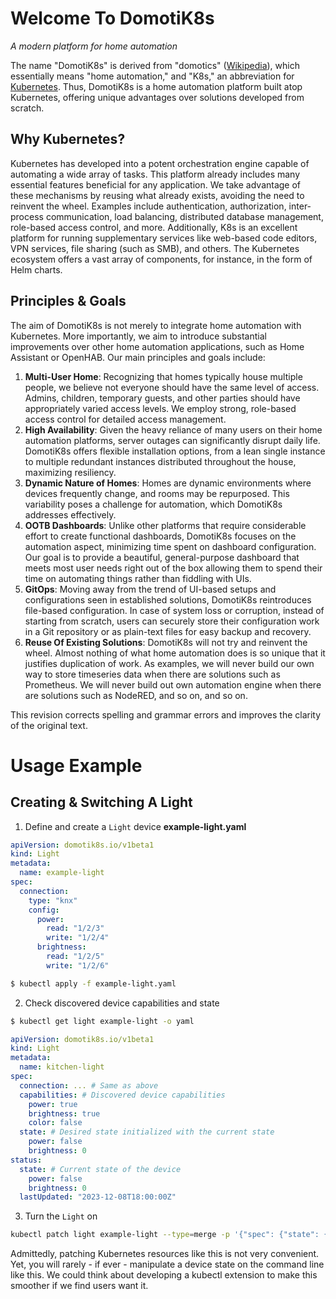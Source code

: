 # Welcome To DomotiK8s
_A modern platform for home automation_

The name "DomotiK8s" is derived from "domotics" ([Wikipedia](https://en.m.wiktionary.org/wiki/domotics)), which essentially means "home automation," and "K8s," an abbreviation for [Kubernetes](https://kubernetes.io). Thus, DomotiK8s is a home automation platform built atop Kubernetes, offering unique advantages over solutions developed from scratch.

## Why Kubernetes?
Kubernetes has developed into a potent orchestration engine capable of automating a wide array of tasks. This platform already includes many essential features beneficial for any application. We take advantage of these mechanisms by reusing what already exists, avoiding the need to reinvent the wheel. Examples include authentication, authorization, inter-process communication, load balancing, distributed database management, role-based access control, and more. Additionally, K8s is an excellent platform for running supplementary services like web-based code editors, VPN services, file sharing (such as SMB), and others. The Kubernetes ecosystem offers a vast array of components, for instance, in the form of Helm charts.

## Principles & Goals
The aim of DomotiK8s is not merely to integrate home automation with Kubernetes. More importantly, we aim to introduce substantial improvements over other home automation applications, such as Home Assistant or OpenHAB. Our main principles and goals include:

1. **Multi-User Home**: Recognizing that homes typically house multiple people, we believe not everyone should have the same level of access. Admins, children, temporary guests, and other parties should have appropriately varied access levels. We employ strong, role-based access control for detailed access management.
2. **High Availability**: Given the heavy reliance of many users on their home automation platforms, server outages can significantly disrupt daily life. DomotiK8s offers flexible installation options, from a lean single instance to multiple redundant instances distributed throughout the house, maximizing resiliency.
3. **Dynamic Nature of Homes**: Homes are dynamic environments where devices frequently change, and rooms may be repurposed. This variability poses a challenge for automation, which DomotiK8s addresses effectively.
4. **OOTB Dashboards**: Unlike other platforms that require considerable effort to create functional dashboards, DomotiK8s focuses on the automation aspect, minimizing time spent on dashboard configuration. Our goal is to provide a beautiful, general-purpose dashboard that meets most user needs right out of the box allowing them to spend their time on automating things rather than fiddling with UIs.
5. **GitOps**: Moving away from the trend of UI-based setups and configurations seen in established solutions, DomotiK8s reintroduces file-based configuration. In case of system loss or corruption, instead of starting from scratch, users can securely store their configuration work in a Git repository or as plain-text files for easy backup and recovery.
6. **Reuse Of Existing Solutions**: DomotiK8s will not try and reinvent the wheel. Almost nothing of what home automation does is so unique that it justifies duplication of work. As examples, we will never build our own way to store timeseries data when there are solutions such as Prometheus. We will never build out own automation engine when there are solutions such as NodeRED, and so on, and so on.

This revision corrects spelling and grammar errors and improves the clarity of the original text.

# Usage Example

## Creating & Switching A Light
1. Define and create a `Light` device
**example-light.yaml**
```yaml
apiVersion: domotik8s.io/v1beta1
kind: Light
metadata:
  name: example-light
spec:
  connection:
    type: "knx"
    config:
      power:
        read: "1/2/3"
        write: "1/2/4"
      brightness:
        read: "1/2/5"
        write: "1/2/6"
```
```bash
$ kubectl apply -f example-light.yaml
```

2. Check discovered device capabilities and state
```bash
$ kubectl get light example-light -o yaml
```
```yaml
apiVersion: domotik8s.io/v1beta1
kind: Light
metadata:
  name: kitchen-light
spec:
  connection: ... # Same as above
  capabilities: # Discovered device capabilities
    power: true
    brightness: true
    color: false
  state: # Desired state initialized with the current state
    power: false
    brightness: 0
status:
  state: # Current state of the device
    power: false
    brightness: 0
  lastUpdated: "2023-12-08T18:00:00Z"
```

3. Turn the `Light` on
```bash
kubectl patch light example-light --type=merge -p '{"spec": {"state": {"power": true}}}'
```
Admittedly, patching Kubernetes resources like this is not very convenient. Yet, you will rarely - if ever - manipulate a device state on the command line like this. We could think about developing a kubectl extension to make this smoother if we find users want it.
